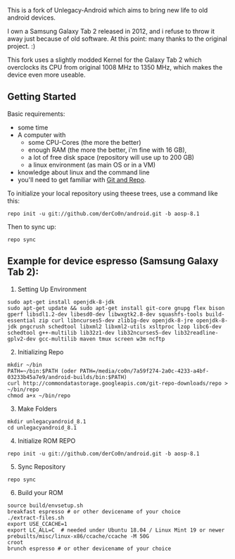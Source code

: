 This is a fork of Unlegacy-Android which aims to bring new life to old android devices.

I own a Samsung Galaxy Tab 2 released in 2012, and i refuse to throw it away just because of old software.
At this point: many thanks to the original project. :)

This fork uses a slightly modded Kernel for the Galaxy Tab 2 which overclocks its CPU from original 1008 MHz to 1350 MHz, which makes the device even more useable.


Getting Started
---------------
Basic requirements:
- some time
- A computer with
  - some CPU-Cores (the more the better)
  - enough RAM (the more the better, i'm fine with 16 GB), 
  - a lot of free disk space (repository will use up to 200 GB)
  - a linux environment (as main OS or in a VM)
- knowledge about linux and the command line
- you'll need to get familiar with [Git and Repo](http://source.android.com/source/using-repo.html).

To initialize your local repository using theese trees, use a command like this:

    repo init -u git://github.com/derCo0n/android.git -b aosp-8.1

Then to sync up:

    repo sync
    
    
    
Example for device espresso (Samsung Galaxy Tab 2):
---------------------------------------------------
1. Setting Up Environment 

```
sudo apt-get install openjdk-8-jdk 
sudo apt-get update && sudo apt-get install git-core gnupg flex bison gperf libsdl1.2-dev libesd0-dev libwxgtk2.8-dev squashfs-tools build-essential zip curl libncurses5-dev zlib1g-dev openjdk-8-jre openjdk-8-jdk pngcrush schedtool libxml2 libxml2-utils xsltproc lzop libc6-dev schedtool g++-multilib lib32z1-dev lib32ncurses5-dev lib32readline-gplv2-dev gcc-multilib maven tmux screen w3m ncftp 
```

2. Initializing Repo

```
mkdir ~/bin 
PATH=~/bin:$PATH (oder PATH=/media/co0n/7a59f274-2a0c-4233-a4bf-03233b45a7e9/android-builds/bin:$PATH)
curl http://commondatastorage.googleapis.com/git-repo-downloads/repo > ~/bin/repo 
chmod a+x ~/bin/repo 
```

3. Make Folders 

```
mkdir unlegacyandroid_8.1
cd unlegacyandroid_8.1 
```

4. Initialize ROM REPO 

```
repo init -u git://github.com/derCo0n/android.git -b aosp-8.1
```

5. Sync Repository
```
repo sync
```

6. Build your ROM
```
source build/envsetup.sh 
breakfast espresso # or other devicename of your choice
./extract-files.sh 
export USE_CCACHE=1 
export LC_ALL=C  # needed under Ubuntu 18.04 / Linux Mint 19 or newer
prebuilts/misc/linux-x86/ccache/ccache -M 50G 
croot 
brunch espresso # or other devicename of your choice
```
